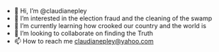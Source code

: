 - 👋 Hi, I’m @claudianepley
- 👀 I’m interested in the election fraud and the cleaning of the swamp 
- 🌱 I’m currently learning how crooked our country and the world is
- 💞️ I’m looking to collaborate on finding the Truth
- 📫 How to reach me claudianepley@yahoo.com

<!---
claudianepley/claudianepley is a ✨ special ✨ repository because its `README.md` (this file) appears on your GitHub profile.
You can click the Preview link to take a look at your changes.
--->
